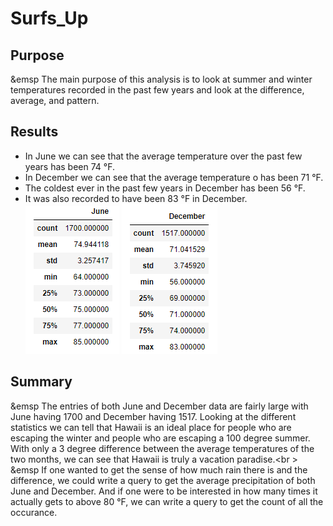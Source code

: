 # Surfs_Up
## Purpose
&emsp The main purpose of this analysis is to look at summer and winter temperatures recorded in the past 
few years and look at the difference, average, and pattern.

## Results
- In June we can see that the average temperature over the past few years has been 74 °F.
- In December we can see that the average temperature o has been 71 °F.
- The coldest ever in the past few years in December has been 56 °F.
- It was also recorded to have been 83 °F in December.
![June Summary](https://github.com/coocoojames/Surfs_Up/blob/main/Resources/June%20Summary.png)
![December Summary](https://github.com/coocoojames/Surfs_Up/blob/main/Resources/December%20Summary.png)

## Summary
&emsp The entries of both June and December data are fairly large with June having 1700 and December having 1517.
Looking at the different statistics we can tell that Hawaii is an ideal place for people who are escaping the 
winter and people who are escaping a 100 degree summer. With only a 3 degree difference between the average 
temperatures of the two months, we can see that Hawaii is truly a vacation paradise.<br \>
&emsp If one wanted to get the sense of how much rain there is and the difference, we could write a query 
to get the average precipitation of both June and December. And if one were to be interested in how many 
times it actually gets to above 80 °F, we can write a query to get the count of all the occurance.
